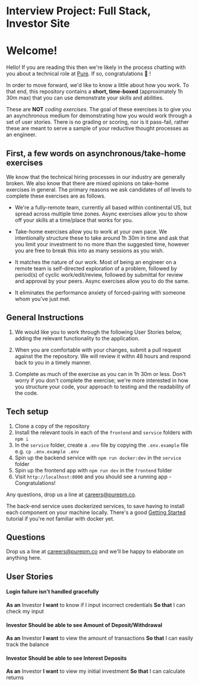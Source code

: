 # Interview Project: Full Stack, Investor Site

# Welcome!

Hello! If you are reading this then we're likely in the process chatting with you about a technical role at [Pure](https://purepm.co). If so, congratulations :tada: !

In order to move forward, we'd like to know a little about how you work. To that end, this repository contains a **short, time-boxed** (approximately 1h 30m max) that you can use demonstrate your skills and abilities.

These are **NOT** *coding exercises*. The goal of these exercises is to give you an asynchronous medium for demonstrating how you would work through a set of user stories. There is no grading or scoring, nor is it pass-fail, rather these are meant to serve a sample of your reductive thought processes as an engineer.

## First, a few words on asynchronous/take-home exercises

We know that the technical hiring processes in our industry are generally broken. We also know that there are mixed opinions on take-home exercises in general. The primary reasons we ask candidates of *all* levels to complete these exercises are as follows.

*  We're a fully-remote team, currently all based within continental US, but spread across multiple time zones. Async exercises allow you to show off your skills at a time/place that works for you.

*  Take-home exercises allow you to work at your own pace. We intentionally structure these to take around 1h 30m in time and ask that you limit your investment to no more than the suggested time, however you are free to break this into as many sessions as you wish.

* It matches the nature of our work. Most of being an engineer on a remote team is self-directed exploration of a problem, followed by period(s) of cyclic work/edit/review, followed by submittal for review and approval by your peers. Async exercises allow you to do the same.

* It eliminates the performance anxiety of forced-pairing with someone whom you've just met.

## General Instructions

1. We would like you to work through the following User Stories below, adding the relevant functionality to the application.

2. When you are comfortable with your changes, submit a pull request against the the repository. We will review it withn 48 hours and respond back to you in a timely manner.

3. Complete as much of the exercise as you can in 1h 30m or less. Don't worry if you don't complete the exercise; we're more interested in how you structure your code, your approach to testing and the readability of the code.

## Tech setup

1. Clone a copy of the repository
2. Install the relevant tools in each of the `frontend` and `service` folders with `npm i`
3. In the `service` folder, create a `.env` file by copying the `.env.example` file e.g. `cp .env.example .env`
4. Spin up the backend service with `npm run docker:dev` in the `service` folder
5. Spin up the frontend app with `npm run dev` in the `frontend` folder
6. Visit `http://localhost:8000` and you should see a running app - Congratulations!

Any questions, drop us a line at careers@purepm.co.

The back-end service uses dockerized services, to save having to install each component on your machine locally. There's a good [Getting Started](https://www.docker.com/get-started) tutorial if you're not familiar with docker yet.

## Questions

Drop us a line at careers@purepm.co and we'll be happy to elaborate on anything here.

## User Stories

#### Login failure isn't handled gracefully

**As an** Investor
**I want** to know if I input incorrect credentials
**So that** I can check my input

#### Investor Should be able to see Amount of Deposit/Withdrawal

**As an** Investor
**I want** to view the amount of transactions
**So that** I can easily track the balance

#### Investor Should be able to see Interest Deposits

**As an** Investor
**I want** to view my initial investment
**So that** I can calculate returns
